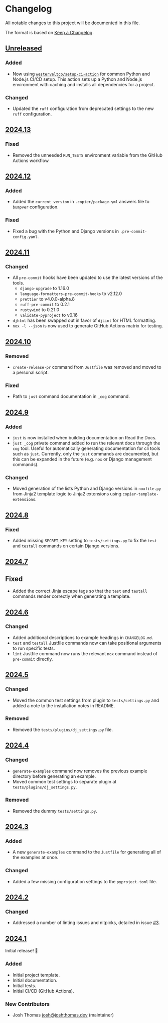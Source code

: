 # Changelog

All notable changes to this project will be documented in this file.

The format is based on [Keep a Changelog](https://keepachangelog.com/en/1.0.0/).

<!--
## [${version}]
### Added - for new features
### Changed - for changes in existing functionality
### Deprecated - for soon-to-be removed features
### Removed - for now removed features
### Fixed - for any bug fixes
### Security - in case of vulnerabilities
[${version}]: https://github.com/westerveltco/django-twc-package/releases/tag/v${version}
-->

## [Unreleased]

### Added

- Now using [`westerveltco/setup-ci-action`](https://github.com/westereltco/setup-ci-action) for common Python and Node.js CI/CD setup. This action sets up a Python and Node.js environment with caching and installs all dependencies for a project.

### Changed

- Updated the `ruff` configuration from deprecated settings to the new `ruff` configuration.

## [2024.13]

### Fixed

- Removed the unneeded `RUN_TESTS` environment variable from the GitHub Actions workflow.

## [2024.12]

### Added

- Added the `current_version` in `.copier/package.yml` answers file to `bumpver` configuration.

### Fixed

- Fixed a bug with the Python and Django versions in `.pre-commit-config.yaml`.

## [2024.11]

### Changed

- All `pre-commit` hooks have been updated to use the latest versions of the tools.
    - `django-upgrade` to 1.16.0
    - `language-formatters-pre-commit-hooks` to v2.12.0
    - `prettier` to v4.0.0-alpha.8
    - `ruff-pre-commit` to 0.2.1
    - `rustywind` to 0.21.0
    - `validate-pyproject` to v0.16
- `djhtml` has been swapped out in favor of `djLint` for HTML formatting.
- `nox -l --json` is now used to generate GitHub Actions matrix for testing.

## [2024.10]

### Removed

- `create-release-pr` command from `Justfile` was removed and moved to a personal script.

### Fixed

- Path to `just` command documentation in `_cog` command.

## [2024.9]

### Added

- `just` is now installed when building documentation on Read the Docs.
- `just _cog` private command added to run the relevant docs through the `cog` tool. Useful for automatically generating documentation for cli tools such as `just`. Currently, only the `just` commands are documented, but this can be expanded in the future (e.g. `nox` or Django management commands).

### Changed

- Moved generation of the lists Python and Django versions in `noxfile.py` from Jinja2 template logic to Jinja2 extensions using `copier-template-extensions`.

## [2024.8]

### Fixed

- Added missing `SECRET_KEY` setting to `tests/settings.py` to fix the `test` and `testall` commands on certain Django versions.

## [2024.7]

## Fixed

- Added the correct Jinja escape tags so that the `test` and `testall` commands render correctly when generating a template.

## [2024.6]

### Changed

- Added additional descriptions to example headings in `CHANGELOG.md`.
- `test` and `testall` Justfile commands now can take positional arguments to run specific tests.
- `lint` Justfile command now runs the relevant `nox` command instead of `pre-commit` directly.

## [2024.5]

### Changed

- Moved the common test settings from plugin to `tests/settings.py` and added a note to the installation notes in README.

### Removed

- Removed the `tests/plugins/dj_settings.py` file.

## [2024.4]

### Changed

- `generate-examples` command now removes the previous example directory before generating an example.
- Moved common test settings to separate plugin at `tests/plugins/dj_settings.py`.

### Removed

- Removed the dummy `tests/settings.py`.

## [2024.3]

### Added

- A new `generate-examples` command to the `Justfile` for generating all of the examples at once.

### Changed

- Added a few missing configuration settings to the `pyproject.toml` file.

## [2024.2]

### Changed

- Addressed a number of linting issues and nitpicks, detailed in issue [#3](https://github.com/westerveltco/django-twc-package/issues/3).

## [2024.1]

Initial release! 🎉

### Added

- Initial project template.
- Initial documentation.
- Initial tests.
- Initial CI/CD (GitHub Actions).

### New Contributors

- Josh Thomas <josh@joshthomas.dev> (maintainer)

[unreleased]: https://github.com/westerveltco/django-twc-package/compare/v2024.13...HEAD
[2024.1]: https://github.com/westerveltco/django-twc-package/releases/tag/v2024.1
[2024.2]: https://github.com/westerveltco/django-twc-package/releases/tag/v2024.2
[2024.3]: https://github.com/westerveltco/django-twc-package/releases/tag/v2024.3
[2024.4]: https://github.com/westerveltco/django-twc-package/releases/tag/v2024.4
[2024.5]: https://github.com/westerveltco/django-twc-package/releases/tag/v2024.5
[2024.6]: https://github.com/westerveltco/django-twc-package/releases/tag/v2024.6
[2024.7]: https://github.com/westerveltco/django-twc-package/releases/tag/v2024.7
[2024.8]: https://github.com/westerveltco/django-twc-package/releases/tag/v2024.8
[2024.9]: https://github.com/westerveltco/django-twc-package/releases/tag/v2024.9
[2024.10]: https://github.com/westerveltco/django-twc-package/releases/tag/v2024.10
[2024.11]: https://github.com/westerveltco/django-twc-package/releases/tag/v2024.11
[2024.12]: https://github.com/westerveltco/django-twc-package/releases/tag/v2024.12
[2024.13]: https://github.com/westerveltco/django-twc-package/releases/tag/v2024.13
